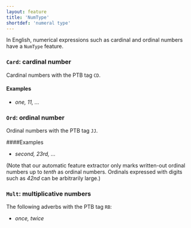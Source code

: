 ```yaml
---
layout: feature
title: 'NumType'
shortdef: 'numeral type'
---
```


In English, numerical expressions such as cardinal and ordinal numbers have a `NumType` feature. 

### `Card`: cardinal number

Cardinal numbers with the PTB tag `CD`.

#### Examples

* _one, 11, ..._

### `Ord`: ordinal number

Ordinal numbers with the PTB tag `JJ`.

####Examples

* _second, 23rd, ..._

(Note that our automatic feature extractor only marks written-out ordinal numbers up to _tenth_ as ordinal numbers. Ordinals expressed with digits such as _42nd_ can be arbitrarily large.)

### `Mult`: multiplicative numbers

The following adverbs with the PTB tag `RB`:

* _once, twice_


